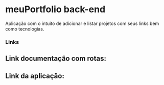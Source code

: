 # meuPortfolio back-end

Aplicação com o intuito de adicionar e listar projetos com seus links bem como tecnologias.

### Links
## Link documentação com rotas:

## Link da aplicação:
